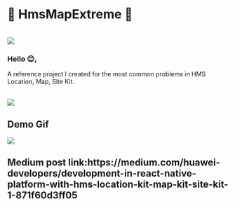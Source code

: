 <h1>🚗 HmsMapExtreme 🚗</h1>
<br>
<img src="https://miro.medium.com/max/2000/1*3axH7T8DePghHsxO6PXfRA.jpeg">
<br>

<h3>Hello 😊,</h3>
<p>A reference project I created for the most common problems in HMS Location, Map, Site Kit.</p>
<br>
<img src="https://miro.medium.com/max/2000/1*KknYaEHbCiWsjYbpiOl33g.jpeg">
<h2>Demo Gif</h2>
<img src="https://miro.medium.com/max/1196/1*mHFvyBINnrrIErCcIKsJaA.gif">
<h2>Medium post link:https://medium.com/huawei-developers/development-in-react-native-platform-with-hms-location-kit-map-kit-site-kit-1-871f60d3ff05</h2>
